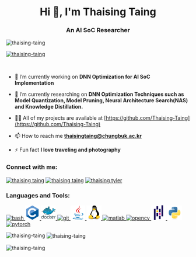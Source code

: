 <h1 align="center">Hi 👋, I'm Thaising Taing</h1>
<h3 align="center">An AI SoC Researcher</h3>

<p align="left"> <img src="https://komarev.com/ghpvc/?username=thaising-taing&label=Profile%20views&color=0e75b6&style=flat" alt="thaising-taing" /> </p>

<p align="left"> <a href="https://github.com/ryo-ma/github-profile-trophy"><img src="https://github-profile-trophy.vercel.app/?username=thaising-taing" alt="thaising-taing" /></a> </p>

<p align="left"> <a href="https://twitter.com/" target="blank"><img src="https://img.shields.io/twitter/follow/?logo=twitter&style=for-the-badge" alt="" /></a> </p>

- 🔭 I’m currently working on **DNN Optimization for AI SoC Implementation**

- 🌱 I’m currently researching on **DNN Optimization Techniques such as Model Quantization, Model Pruning, Neural Architecture Search(NAS) and Knowledge Distillation.**

- 👨‍💻 All of my projects are available at [https://github.com/Thaising-Taing](https://github.com/Thaising-Taing)

- 📫 How to reach me **thaisingtaing@chungbuk.ac.kr**

- ⚡ Fun fact **I love traveling and photography**

<h3 align="left">Connect with me:</h3>
<p align="left">
<a href="https://linkedin.com/in/thaisingtaing target="blank"><img align="center" src="https://raw.githubusercontent.com/rahuldkjain/github-profile-readme-generator/master/src/images/icons/Social/linked-in-alt.svg" alt="thaising taing" height="30" width="40" /></a>
<a href="https://fb.com/thaising taing" target="blank"><img align="center" src="https://raw.githubusercontent.com/rahuldkjain/github-profile-readme-generator/master/src/images/icons/Social/facebook.svg" alt="thaising taing" height="30" width="40" /></a>
<a href="https://instagram.com/thaising tyler" target="blank"><img align="center" src="https://raw.githubusercontent.com/rahuldkjain/github-profile-readme-generator/master/src/images/icons/Social/instagram.svg" alt="thaising tyler" height="30" width="40" /></a>
</p>

<h3 align="left">Languages and Tools:</h3>
<p align="left"> <a href="https://www.gnu.org/software/bash/" target="_blank" rel="noreferrer"> <img src="https://www.vectorlogo.zone/logos/gnu_bash/gnu_bash-icon.svg" alt="bash" width="40" height="40"/> </a> <a href="https://www.cprogramming.com/" target="_blank" rel="noreferrer"> <img src="https://raw.githubusercontent.com/devicons/devicon/master/icons/c/c-original.svg" alt="c" width="40" height="40"/> </a> <a href="https://www.docker.com/" target="_blank" rel="noreferrer"> <img src="https://raw.githubusercontent.com/devicons/devicon/master/icons/docker/docker-original-wordmark.svg" alt="docker" width="40" height="40"/> </a> <a href="https://git-scm.com/" target="_blank" rel="noreferrer"> <img src="https://www.vectorlogo.zone/logos/git-scm/git-scm-icon.svg" alt="git" width="40" height="40"/> </a> <a href="https://www.java.com" target="_blank" rel="noreferrer"> <img src="https://raw.githubusercontent.com/devicons/devicon/master/icons/java/java-original.svg" alt="java" width="40" height="40"/> </a> <a href="https://www.linux.org/" target="_blank" rel="noreferrer"> <img src="https://raw.githubusercontent.com/devicons/devicon/master/icons/linux/linux-original.svg" alt="linux" width="40" height="40"/> </a> <a href="https://www.mathworks.com/" target="_blank" rel="noreferrer"> <img src="https://upload.wikimedia.org/wikipedia/commons/2/21/Matlab_Logo.png" alt="matlab" width="40" height="40"/> </a> <a href="https://opencv.org/" target="_blank" rel="noreferrer"> <img src="https://www.vectorlogo.zone/logos/opencv/opencv-icon.svg" alt="opencv" width="40" height="40"/> </a> <a href="https://pandas.pydata.org/" target="_blank" rel="noreferrer"> <img src="https://raw.githubusercontent.com/devicons/devicon/2ae2a900d2f041da66e950e4d48052658d850630/icons/pandas/pandas-original.svg" alt="pandas" width="40" height="40"/> </a> <a href="https://www.python.org" target="_blank" rel="noreferrer"> <img src="https://raw.githubusercontent.com/devicons/devicon/master/icons/python/python-original.svg" alt="python" width="40" height="40"/> </a> <a href="https://pytorch.org/" target="_blank" rel="noreferrer"> <img src="https://www.vectorlogo.zone/logos/pytorch/pytorch-icon.svg" alt="pytorch" width="40" height="40"/> </a> </p>

<p><img align="left" src="https://github-readme-stats.vercel.app/api/top-langs?username=thaising-taing&show_icons=true&locale=en&layout=compact" alt="thaising-taing" /></p>

<p>&nbsp;<img align="center" src="https://github-readme-stats.vercel.app/api?username=thaising-taing&show_icons=true&locale=en" alt="thaising-taing" /></p>

<p><img align="center" src="https://github-readme-streak-stats.herokuapp.com/?user=thaising-taing&" alt="thaising-taing" /></p>

